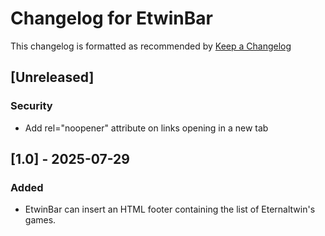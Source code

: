 # Changelog for EtwinBar
This changelog is formatted as recommended by [Keep a Changelog](https://keepachangelog.com/en/1.0.0/)

## [Unreleased]
### Security 
- Add rel="noopener" attribute on links opening in a new tab
 
## [1.0] - 2025-07-29
### Added
- EtwinBar can insert an HTML footer containing the list of Eternaltwin's games.
